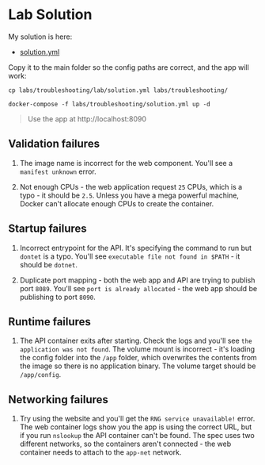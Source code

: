 # Lab Solution

My solution is here:

- [solution.yml](./lab/solution.yml)

Copy it to the main folder so the config paths are correct, and the app will work:

```
cp labs/troubleshooting/lab/solution.yml labs/troubleshooting/

docker-compose -f labs/troubleshooting/solution.yml up -d
```

> Use the app at http://localhost:8090

## Validation failures

1. The image name is incorrect for the web component. You'll see a `manifest unknown` error.

2. Not enough CPUs - the web application request `25` CPUs, which is a typo - it should be `2.5`. Unless you have a mega powerful machine, Docker can't allocate enough CPUs to create the container.

## Startup failures

1. Incorrect entrypoint for the API. It's specifying the command to run but `dontet` is a typo. You'll see `executable file not found in $PATH` - it should be `dotnet`.

2. Duplicate port mapping - both the web app and API are trying to publish port `8089`. You'll see `port is already allocated` - the web app should be publishing to port `8090`.

## Runtime failures

1. The API container exits after starting. Check the logs and you'll see `the application was not found`. The volume mount is incorrect - it's loading the config folder into the `/app` folder, which overwrites the contents from the image so there is no application binary. The volume target should be `/app/config`.

## Networking failures

1. Try using the website and you'll get the `RNG service unavailable!` error. The web container logs show you the app is using the correct URL, but if you run `nslookup` the API container can't be found. The spec uses two different networks, so the containers aren't connected - the web container needs to attach to the `app-net` network.
